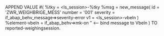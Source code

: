 APPEND VALUE #( 
  %tky       = <ls_session>-%tky
  %msg       = new_message(
                 id       = 'ZWR_WEIGHBRIGE_MESS'
                 number   = '001'
                 severity = if_abap_behv_message=>severity-error
                 v1       = <ls_session>-vbeln )
  %element-vbeln = if_abap_behv=>mk-on    " <-- bind message to Vbeln
) TO reported-weighingsession.
